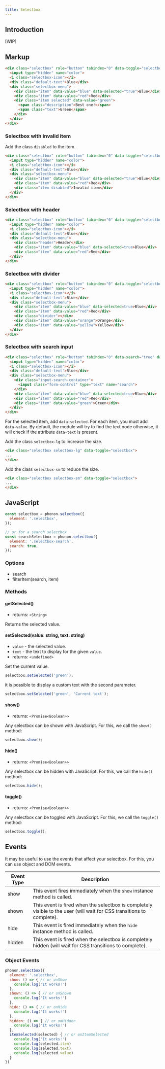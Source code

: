 ```yaml
---
title: Selectbox
---
```


## Introduction

[WIP]

## Markup

```html
<div class="selectbox" role="button" tabindex="0" data-toggle="selectbox">
  <input type="hidden" name="color">
  <i class="selectbox-icon"></i>
  <div class="default-text">Blue</div>
  <div class="selectbox-menu">
    <div class="item" data-value="blue" data-selected="true">Blue</div>
    <div class="item" data-value="red">Red</div>
    <div class="item selected" data-value="green">
      <span class="description">Best one!</span>
      <span class="text">Green</span>
    </div>
  </div>
</div>
```

### Selectbox with invalid item

Add the class `disabled` to the item.

```html
<div class="selectbox" role="button" tabindex="0" data-toggle="selectbox">
  <input type="hidden" name="color">
  <i class="selectbox-icon"></i>
  <div class="default-text">Blue</div>
  <div class="selectbox-menu">
    <div class="item" data-value="blue" data-selected="true">Blue</div>
    <div class="item" data-value="red">Red</div>
    <div class="item disabled">Invalid item</div>
  </div>
</div>
```

### Selectbox with header

```html
<div class="selectbox" role="button" tabindex="0" data-toggle="selectbox">
  <input type="hidden" name="color">
  <i class="selectbox-icon"></i>
  <div class="default-text">Blue</div>
  <div class="selectbox-menu">
    <div class="header">Header</div>
    <div class="item" data-value="blue" data-selected=true>Blue</div>
    <div class="item" data-value="red">Red</div>
  </div>
</div>
```

### Selectbox with divider

```html
<div class="selectbox" role="button" tabindex="0" data-toggle="selectbox">
  <input type="hidden" name="color">
  <i class="selectbox-icon"></i>
  <div class="default-text">Blue</div>
  <div class="selectbox-menu">
    <div class="item" data-value="blue" data-selected=true>Blue</div>
    <div class="item" data-value="red">Red</div>
    <div class="divider"></div>
    <div class="item" data-value="orange">Orange</div>
    <div class="item" data-value="yellow">Yellow</div>
  </div>
</div>
```

### Selectbox with search input

```html
<div class="selectbox" role="button" tabindex="0" data-search="true" data-toggle="selectbox">
  <input type="hidden" name="color">
  <i class="selectbox-icon"></i>
  <div class="default-text">Blue</div>
  <div class="selectbox-menu">
    <div class="input-search-container">
      <input class="form-control" type="text" name="search">
    </div>
    <div class="item" data-value="blue" data-selected=true>Blue</div>
    <div class="item" data-value="red">Red</div>
    <div class="item" data-value="green">Green</div>
  </div>
</div>
```

For the selected item, add `data-selected`.
For each item, you must add `data-value`.
By default, the module will try to find the text node otherwise, it will check if the attribute `data-text` is present.

Add the class `selectbox-lg` to increase the size.

```html
<div class="selectbox selectbox-lg" data-toggle="selectbox">
...
</div>
```


Add the class `selectbox-sm` to reduce the size.

```html
<div class="selectbox selectbox-sm" data-toggle="selectbox">
...
</div>
```

## JavaScript

```js
const selectbox = phonon.selectbox({
  element: '.selectbox',
});

// or for a search selectbox
const searchSelectbox = phonon.selectbox({
  element: '.selectbox-search',
  search: true,
});
```

### Options

- search
- filterItem(search, item)

### Methods

#### getSelected()

* returns: `<String>`

Returns the selected value.

#### setSelected(value: string, text: string)

* `value` - the selected value.
* `text` - the text to display for the given `value`.
* returns: `<undefined>`

Set the current value.

```js
selectbox.setSelected('green');
```

it is possible to display a custom text with the second parameter.

```js
selectbox.setSelected('green', 'Current text');
```

#### show()

* returns: `<Promise<Boolean>>`

Any selectbox can be shown with JavaScript. For this, we call the `show()` method:

```js
selectbox.show();
```

#### hide()

* returns: `<Promise<Boolean>>`

Any selectbox can be hidden with JavaScript. For this, we call the `hide()` method:

```js
selectbox.hide();
```

#### toggle()

* returns: `<Promise<Boolean>>`

Any selectbox can be toggled with JavaScript. For this, we call the `toggle()` method:

```js
selectbox.toggle();
```

## Events

It may be useful to use the events that affect your selectbox.
For this, you can use object and DOM events.

|     Event Type     |     Description      |
|--------------------|----------------------|
|  show    |   This event fires immediately when the `show` instance method is called.   |
|  shown   |  This event is fired when the selectbox is completely visible to the user (will wait for CSS transitions to complete).    |
|  hide    |    This event is fired immediately when the `hide` instance method is called.   |
|  hidden  |   This event is fired when the selectbox is completely hidden (will wait for CSS transitions to complete).    |

### Object Events

```js
phonon.selectbox({
  element: '.selectbox',
  show: () => { // or onShow
    console.log('It works!')
  },
  shown: () => { // or onShown
    console.log('It works!')
  },
  hide: () => { // or onHide
    console.log('It works!')
  },
  hidden: () => { // or onHidden
    console.log('It works!')
  },
  itemSelected(selected) { // or onItemSelected
    console.log('It works!')
    console.log(selected.item)
    console.log(selected.text)
    console.log(selected.value)
  }
})
```
